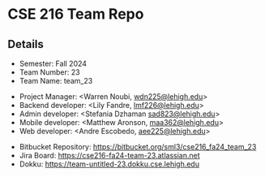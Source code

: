 # CSE 216 Team Repo

## Details
- Semester: Fall 2024
- Team Number: 23
- Team Name: team_23
* Project Manager: \<Warren Noubi, [wdn225@lehigh.edu](mailto:uid@lehigh.edu)\>
* Backend developer: <Lily Fandre, [lmf226@lehigh.edu](mailto:lmf226@lehigh.edu)\>
* Admin developer:   \<Stefania Dzhaman [sad823@lehigh.edu](mailto:uid@lehigh.edu)\>
* Mobile developer:     \<Matthew Aronson, [maa362@lehigh.edu](mailto:maa362@lehigh.edu)\>  
* Web developer: \<Andre Escobedo, [aee225@lehigh.edu](mailto:uid@lehigh.edu)\>
- Bitbucket Repository: <https://bitbucket.org/sml3/cse216_fa24_team_23>
- Jira Board: <https://cse216-fa24-team-23.atlassian.net>
- Dokku: <https://team-untitled-23.dokku.cse.lehigh.edu>
